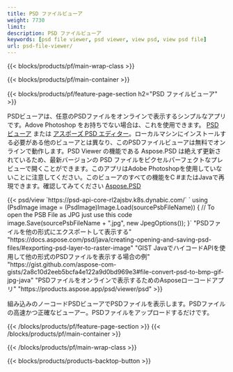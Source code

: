 ```yaml
---
title: PSD ファイルビューア
weight: 7730
limit: 
description: PSD ファイルビューア
keywords: [psd file viewer, psd viewer, view psd, view psd file]
url: psd-file-viewer/
---
```


{{< blocks/products/pf/main-wrap-class >}}

{{< blocks/products/pf/main-container >}}

{{< blocks/products/pf/feature-page-section h2="PSD ファイルビューア" >}}
<p>PSDビューアは、任意のPSDファイルをオンラインで表示するシンプルなアプリです。Adove Photoshop をお持ちでない場合は、これを使用できます。 <a href="/psd/view/psd-file-viewer">PSD ビューア</a> または <a href="https://products.aspose.app/psd/editor">アスポーズ PSD エディター</a>。ローカルマシンにインストールする必要がある他のビューアとは異なり、このPSDファイルビューアは無料でオンラインで動作します。PSD Viewer の機能である Aspose.PSD は絶えず更新されているため、最新バージョンの PSD ファイルをピクセルパーフェクトなプレビューで開くことができます。このアプリはAdobe Photoshopを使用していないことに注意してください。このビューアのすべての機能をC #またはJavaで再現できます。確認してみてください <a href="https://products.aspose.com/psd">Aspose.PSD</a></p>
{{< psd/view `https://psd-api-core-rl2ajsbv.k8s.dynabic.com/` 
`    using (PsdImage image = (PsdImage)Image.Load(sourcePsbFileName))
    {
	    // To open the PSB File as JPG just use this code
        image.Save(sourcePsbFileName + ".jpg",  new JpegOptions());
    }` 
"PSDファイルを他の形式にエクスポートして表示する" "https://docs.aspose.com/psd/java/creating-opening-and-saving-psd-files/#exporting-psd-layer-to-raster-image" 
"GIST JavaでハイコードAPIを使用して他の形式のPSDファイルを表示する場合の例" "https://gist.github.com/aspose-com-gists/2a8c10d2eeb5bcfa4e122a9d0bd969e3#file-convert-psd-to-bmp-gif-jpg-java" 
"PSDファイルをオンラインで表示するためのAsposeローコードアプリ" "https://products.aspose.app/psd/viewer/psd" >}}
<p>組み込みのノーコードPSDビューアでPSDファイルを表示します。PSDファイルの高速かつ正確なビューアー。PSDファイルをアップロードするだけです。</p>
{{< /blocks/products/pf/feature-page-section >}}
{{< /blocks/products/pf/main-container >}}


{{< /blocks/products/pf/main-wrap-class >}}

{{< blocks/products/products-backtop-button >}}
